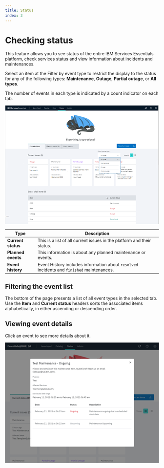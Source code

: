 ```yaml
---
title: Status
index: 3
---
```


# Checking status

This feature allows you to see status of the entire IBM Services Essentials platform, check services status and view information about incidents and maintenances.

Select an item at the Filter by event type to restrict the display to the status for any of the following types: **Maintenance**, **Outage**, **Partial outage**, or **All types**.

The number of events in each type is indicated by a count indicator on each tab.

![Status Dragon](./assets/img/status/status-dragon.png)

| Type | Description |
|-- | -- |
| **Current status** | This is a list of all current issues in the platform and their status. |
| **Planned events** | This information is about any planned maintenance or events. |
| **Event history** | Event History includes information about `resolved` incidents and `finished` maintenances. |

## Filtering the event list

The bottom of the page presents a list of all event types in the selected tab. Use the **Item** and **Current status** headers sorts the associated items alphabetically, in either ascending or descending order.
## Viewing event details

Click an event to see more details about it.

![Status Events](./assets/img/status/status-event-details.png)



